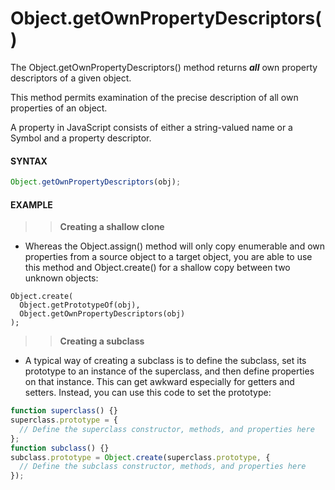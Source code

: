 # Object.getOwnPropertyDescriptors()

The Object.getOwnPropertyDescriptors() method returns **_all_** own property descriptors of a given object.

This method permits examination of the precise description of all own properties of an object.

A property in JavaScript consists of either a string-valued name or a Symbol and a property descriptor.

#### **SYNTAX**

```js
Object.getOwnPropertyDescriptors(obj);
```

#### **EXAMPLE**

> > **Creating a shallow clone**

- Whereas the Object.assign() method will only copy enumerable and own properties from a source object to a target object, you are able to use this method and Object.create() for a shallow copy between two unknown objects:

```
Object.create(
  Object.getPrototypeOf(obj),
  Object.getOwnPropertyDescriptors(obj)
);
```

> > **Creating a subclass**

- A typical way of creating a subclass is to define the subclass, set its prototype to an instance of the superclass, and then define properties on that instance. This can get awkward especially for getters and setters. Instead, you can use this code to set the prototype:

```js
function superclass() {}
superclass.prototype = {
  // Define the superclass constructor, methods, and properties here
};
function subclass() {}
subclass.prototype = Object.create(superclass.prototype, {
  // Define the subclass constructor, methods, and properties here
});
```
